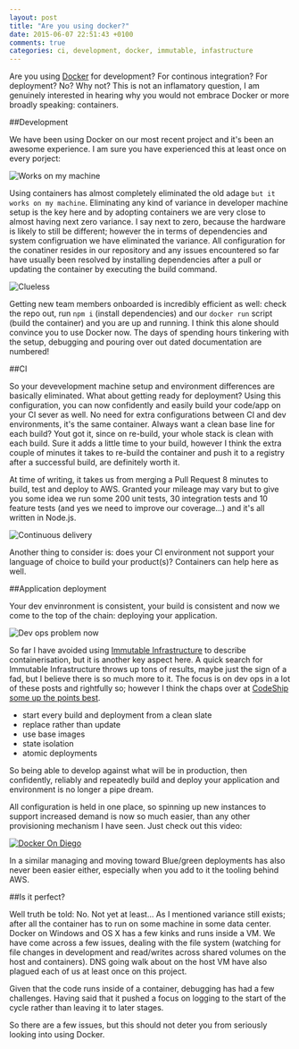 ```yaml
---
layout: post
title: "Are you using docker?"
date: 2015-06-07 22:51:43 +0100
comments: true
categories: ci, development, docker, immutable, infastructure
---
```

Are you using [Docker](https://www.docker.com/) for development? For continous integration? For deployment? No? Why not? This is not an inflamatory question, I am genuinely interested in hearing why you would not embrace Docker or more broadly speaking: containers.

##Development

We have been using Docker on our most recent project and it's been an awesome experience. I am sure you have experienced this at least once on every porject:

![Works on my machine](http://cdn.meme.am/instances/500x/48009108.jpg)

Using containers has almost completely eliminated the old adage `but it works on my machine`. Eliminating any kind of variance in developer machine setup is the key here and by adopting containers we are very close to almost having next zero variance. I say next to zero, because the hardware is likely to still be different; however the in terms of dependencies and system configruation we have eliminated the variance. All configuration for the conatiner resides in our repository and any issues encountered so far have usually been resolved by installing dependencies after a pull or updating the container by executing the build command.

![Clueless](http://cdn.meme.am/instances/500x/55497481.jpg)

Getting new team members onboarded is incredibly efficient as well: check the repo out, run `npm i` (install dependencies) and our `docker run` script (build the container) and you are up and running. I think this alone should convince you to use Docker now. The days of spending hours tinkering with the setup, debugging and pouring over out dated documentation are numbered!

##CI

So your devevelopment machine setup and environment differences are basically eliminated. What about getting ready for deployment? Using this configuration, you can now confidently and easily build your code/app on your CI sever as well. No need for extra configurations between CI and dev environments, it's the same container. Always want a clean base line for each build? Yout got it, since on re-build, your whole stack is clean with each build. Sure it adds a little time to your build, however I think the extra couple of minutes it takes to re-build the container and push it to a registry after a successful build, are definitely worth it. 

At time of writing, it takes us from merging a Pull Request 8 minutes to build, test and deploy to AWS. Granted your mileage may vary but to give you some idea we run some 200 unit tests, 30 integration tests and 10 feature tests (and yes we need to improve our coverage...) and it's all written in Node.js. 

![Continuous delivery](http://cdn.meme.am/instances/500x/59833717.jpg)

Another thing to consider is: does your CI environment not support your language of choice to build your product(s)? Containers can help here as well.

##Application deployment

Your dev envinronment is consistent, your build is consistent and now we come to the top of the chain: deploying your application. 

![Dev ops problem now](http://www.quickmeme.com/img/91/91937cf37ba5d6727302ec24851b9a1ff46ae5cdaf1578b7bc7dc2c31a7746b5.jpg)

So far I have avoided using [Immutable Infrastructure](https://highops.com/insights/immutable-infrastructure-6-questions-6-experts/) to describe containerisation, but it is another key aspect here. A quick search for Immutable Infrastructure throws up tons of results, maybe just the sign of a fad, but I believe there is so much more to it. The focus is on dev ops in a lot of these posts and rightfully so; however I think the chaps over at [CodeShip some up the points best](https://blog.codeship.com/immutable-infrastructure/). 

* start every build and deployment from a clean slate
* replace rather than update
* use base images
* state isolation
* atomic deployments

So being able to develop against what will be in production, then confidently, reliably and repeatedly build and deploy your application and environment is no longer a pipe dream. 

All configuration is held in one place, so spinning up new instances to support increased demand is now so much easier, than any other provisioning mechanism I have seen. Just check out this video:

[![Docker On Diego](http://img.youtube.com/vi/e76a50ZgzxM/0.jpg)](https://www.youtube.com/watch?v=e76a50ZgzxM)

In a similar managing and moving toward Blue/green deployments has also never been easier either, especially when you add to it the tooling behind AWS.

##Is it perfect?

Well truth be told: No. Not yet at least... As I mentioned variance still exists; after all the container has to run on some machine in some data center. Docker on Windows and OS X has a few kinks and runs inside a VM. We have come across a few issues, dealing with the file system (watching for file changes in development and read/writes across shared volumes on the host and containers). DNS going walk about on the host VM have also plagued each of us at least once on this project.

Given that the code runs inside of a container, debugging has had a few challenges. Having said that it pushed a focus on logging to the start of the cycle rather than leaving it to later stages.

So there are a few issues, but this should not deter you from seriously looking into using Docker. 
